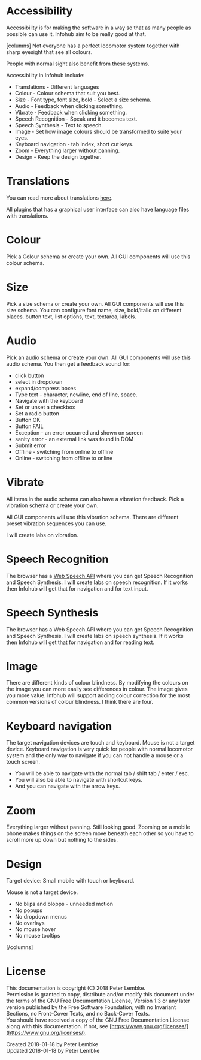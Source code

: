 # Accessibility
Accessibility is for making the software in a way so that as many people as possible can use it. Infohub aim to be really good at that.

[columns]
Not everyone has a perfect locomotor system together with sharp eyesight that see all colours.

People with normal sight also benefit from these systems. 

Accessibility in Infohub include:

* Translations - Different languages
* Colour - Colour schema that suit you best.
* Size - Font type, font size, bold - Select a size schema.
* Audio - Feedback when clicking something.
* Vibrate - Feedback when clicking something.
* Speech Recognition - Speak and it becomes text.
* Speech Synthesis - Text to speech. 
* Image - Set how image colours should be transformed to suite your eyes.
* Keyboard navigation - tab index, short cut keys.
* Zoom - Everything larger without panning.
* Design - Keep the design together.

# Translations
You can read more about translations [here](plugin,infohub_translate).

All plugins that has a graphical user interface can also have language files with translations.

# Colour
Pick a Colour schema or create your own.
All GUI components will use this colour schema.

# Size
Pick a size schema or create your own.
All GUI components will use this size schema.
You can configure font name, size, bold/italic on different places.
button text, list options, text, textarea, labels.

# Audio
Pick an audio schema or create your own.
All GUI components will use this audio schema.
You then get a feedback sound for:
* click button
* select in dropdown
* expand/compress boxes
* Type text - character, newline, end of line, space.
* Navigate with the keyboard
* Set or unset a checkbox
* Set a radio button
* Button OK
* Button FAIL
* Exception - an error occurred and shown on screen
* sanity error - an external link was found in DOM
* Submit error
* Offline - switching from online to offline
* Online - switching from offline to online

# Vibrate
All items in the audio schema can also have a vibration feedback.
Pick a vibration schema or create your own.

All GUI components will use this vibration schema.
There are different preset vibration sequences you can use.

I will create labs on vibration.

# Speech Recognition
The browser has a [Web Speech API](https://developer.mozilla.org/en-US/docs/Web/API/Web_Speech_API) where you can get Speech Recognition and Speech Synthesis.
I will create labs on speech recognition. If it works then Infohub will get that for navigation and for text input.
  
# Speech Synthesis
The browser has a Web Speech API where you can get Speech Recognition and Speech Synthesis.
I will create labs on speech synthesis. If it works then Infohub will get that for navigation and for reading text.

# Image
There are different kinds of colour blindness. By modifying the colours on the image you can more easily see differences in colour. The image gives you more value.
Infohub will support adding colour correction for the most common versions of colour blindness. I think there are four.
 
# Keyboard navigation
The target navigation devices are touch and keyboard. Mouse is not a target device.
Keyboard navigation is very quick for people with normal locomotor system and the only way to navigate if you can not handle a mouse or a touch screen.

* You will be able to navigate with the normal tab / shift tab / enter / esc.
* You will also be able to navigate with shortcut keys.
* And you can navigate with the arrow keys.

# Zoom
Everything larger without panning. Still looking good.
Zooming on a mobile phone makes things on the screen move beneath each other so you have to scroll more up down but nothing to the sides.

# Design
Target device: 
Small mobile with touch or keyboard.

Mouse is not a target device.

* No blips and blopps - unneeded motion
* No popups
* No dropdown menus
* No overlays
* No mouse hover
* No mouse tooltips

[/columns]

# License
This documentation is copyright (C) 2018 Peter Lembke.  
Permission is granted to copy, distribute and/or modify this document under the terms of the GNU Free Documentation License, Version 1.3 or any later version published by the Free Software Foundation; with no Invariant Sections, no Front-Cover Texts, and no Back-Cover Texts.  
You should have received a copy of the GNU Free Documentation License along with this documentation. If not, see [https://www.gnu.org/licenses/](https://www.gnu.org/licenses/).  

Created 2018-01-18 by Peter Lembke  
Updated 2018-01-18 by Peter Lembke  
